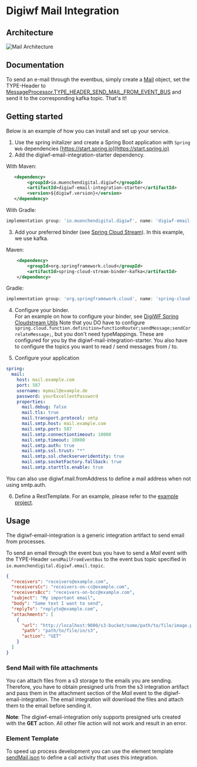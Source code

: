 # Digiwf Mail Integration

## Architecture

![Mail Architecture](~@source/images/platform/integrations/mail/architecture.png)

## Documentation

To send an e-mail through the eventbus, simply create
a [Mail](https://github.com/it-at-m/digiwf-core/blob/dev/digiwf-integrations/digiwf-email-integration/digiwf-email-integration-core/src/main/java/io/muenchendigital/digiwf/email/integration/domain/model/Mail.java)
object, set the TYPE-Header
to [MessageProcessor.TYPE_HEADER_SEND_MAIL_FROM_EVENT_BUS](https://github.com/it-at-m/digiwf-core/blob/dev/digiwf-integrations/digiwf-email-integration/digiwf-email-integration-core/src/main/java/io/muenchendigital/digiwf/email/integration/api/streaming/MessageProcessor.java)
and send it to the corresponding kafka topic. That's it!

## Getting started

Below is an example of how you can install and set up your service.

1. Use the spring initalizer and create a Spring Boot application with `Spring Web`
   dependencies [https://start.spring.io](https://start.spring.io)
2. Add the digiwf-email-integration-starter dependency.

With Maven:

```xml
   <dependency>
        <groupId>io.muenchendigital.digiwf</groupId>
        <artifactId>digiwf-email-integration-starter</artifactId>
        <version>${digiwf.version}</version>
   </dependency>
```

With Gradle:

```gradle
implementation group: 'io.muenchendigital.digiwf', name: 'digiwf-email-integration-starter', version: '${digiwf.version}'
```

3. Add your preferred binder (see [Spring Cloud Stream](https://spring.io/projects/spring-cloud-stream)). In this
   example, we use kafka.

Maven:

 ```xml
     <dependency>
         <groupId>org.springframework.cloud</groupId>
         <artifactId>spring-cloud-stream-binder-kafka</artifactId>
     </dependency>
```

Gradle:

```gradle
implementation group: 'org.springframework.cloud', name: 'spring-cloud-stream-binder-kafka'
```

4. Configure your binder.<br>
   For an example on how to configure your binder,
   see [DigiWF Spring Cloudstream Utils](https://github.com/it-at-m/digiwf-core/tree/dev/digiwf-libs/digiwf-spring-cloudstream-utils#getting-started)
   Note that you DO have to
   configure ```spring.cloud.function.definition=functionRouter;sendMessage;sendCorrelateMessage;```, but you don't need
   typeMappings. These are configured for you by the digiwf-mail-integration-starter. You also have to configure the
   topics you want to read / send messages from / to.

5. Configure your application

```yml
spring:
  mail:
    host: mail.example.com
    port: 587
    username: mymail@example.de
    password: yourExcellentPassword
    properties:
      mail.debug: false
      mail.tls: true
      mail.transport.protocol: smtp
      mail.smtp.host: mail.example.com
      mail.smtp.port: 587
      mail.smtp.connectiontimeout: 10000
      mail.smtp.timeout: 10000
      mail.smtp.auth: true
      mail.smtp.ssl.trust: "*"
      mail.smtp.ssl.checkserveridentity: true
      mail.smtp.socketFactory.fallback: true
      mail.smtp.starttls.enable: true
```

You can also use digiwf.mail.fromAddress to define a mail address when not using smtp.auth.

6. Define a RestTemplate. For an example, please refer to
   the [example project](https://github.com/it-at-m/digiwf-core/tree/dev/digiwf-integrations/digiwf-email-integration/digiwf-email-integration-example/).

## Usage

The digiwf-email-integration is a generic integration artifact to send email from processes.

To send an email through the event bus you have to send a *Mail* event with the TYPE-Header `sendMailFromEventBus`
to the event bus topic specified in `io.muenchendigital.digiwf.email.topic`.

````json
{
  "receivers": "receivers@example.com",
  "receiversCc": "receivers-on-cc@example.com",
  "receiversBcc": "receivers-on-bcc@example.com",
  "subject": "My important email",
  "body": "Some text I want to send",
  "replyTo": "replyto@example.com",
  "attachments": [
    {
      "url": "http://localhost:9000/s3-bucket/some/path/to/file/image.png",
      "path": "path/to/file/in/s3",
      "action": "GET"
    }
  ]
}
````

### Send Mail with file attachments

You can attach files from a s3 storage to the emails you are sending.
Therefore, you have to obtain presigned urls from the s3 integration artifact and pass them in the attachment section
of the *Mail* event to the digiwf-email-integration.
The email integration will download the files and attach them to the email before sending it.

**Note**: The digiwf-email-integration only supports presigned urls created with the **GET** action.
All other file action will not work and result in an error.

### Element Template

To speed up process development you can use the element template [sendMail.json](/element-template/sendMail.json) to define a call
activity that uses this integration.
